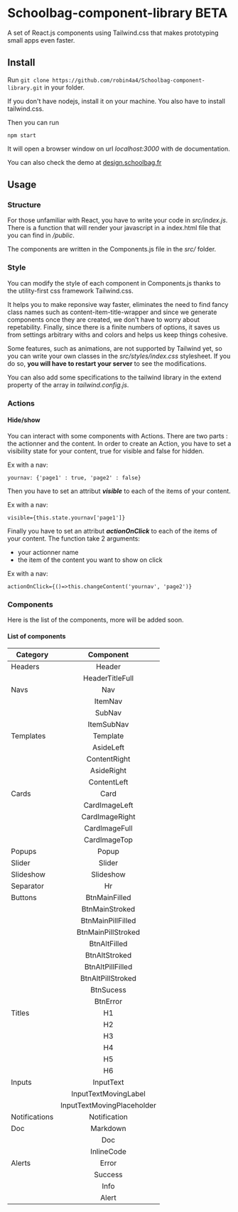 # Schoolbag-component-library BETA
A set of React.js components using Tailwind.css that makes prototyping small apps even faster.

## Install

Run ``git clone https://github.com/robin4a4/Schoolbag-component-library.git`` in your folder.

If you don't have nodejs, install it on your machine. You also have to install tailwind.css.

Then you can run 

``npm start``

It will open a browser window on url *localhost:3000* with de documentation. 

You can also check the demo at [design.schoolbag.fr](https://design.schoolbag.fr)

## Usage
### Structure
For those unfamiliar with React, you have to write your code in *src/index.js*. There is a function that will render your javascript in a index.html file that you can find in */public*.

The components are written in the Components.js file in the *src/* folder.

### Style
You can modify the style of each component in Components.js thanks to the utility-first css framework Tailwind.css. 

It helps you to make reponsive way faster, eliminates the need to find fancy class names such as content-item-title-wrapper and since we generate components once they are created, we don't have to worry about repetability. Finally, since there is a finite numbers of options, it saves us from settings arbitrary withs and colors and helps us keep things cohesive.

Some features, such as animations, are not supported by Tailwind yet, so you can write your own classes in the *src/styles/index.css* stylesheet. If you do so, **you will have to restart your server**  to see the modifications.

You can also add some specifications to the tailwind library in the extend property of the array in *tailwind.config.js*. 

### Actions

#### Hide/show
You can interact with some components with Actions. There are two parts : the actionner and the content. In order to create an Action, you have to set a visibility state for your content, true for visible and false for hidden.

Ex with a nav: 
```
yournav: {'page1' : true, 'page2' : false}
```

Then you have to set an attribut ***visible*** to each of the items of your content.

Ex with a nav:
```
visible={this.state.yournav['page1']}
```

Finally you have to set an attribut ***actionOnClick*** to each of the items of your content. The function take 2 arguments:
- your actionner name
- the item of the content you want to show on click

Ex with a nav:
```
actionOnClick={()=>this.changeContent('yournav', 'page2')}
```



### Components
Here is the list of the components, more will be added soon.


#### List of components


| Category      | Component                 |
| ------------- |:-------------------------:|  
| Headers       | Header                    |
|               | HeaderTitleFull           |
| Navs          | Nav                       |
|               | ItemNav                   |
|               | SubNav                    |
|               | ItemSubNav                |
|Templates      | Template                  |
|               | AsideLeft                 |
|               | ContentRight              |
|               | AsideRight                |
|               | ContentLeft               |
| Cards         | Card                      |
|               | CardImageLeft             |
|               | CardImageRight            |
|               | CardImageFull             |    
|               | CardImageTop              |
| Popups        | Popup                     |
| Slider        | Slider                    |
| Slideshow     | Slideshow                 |
| Separator     | Hr                        |
| Buttons       | BtnMainFilled             |
|               | BtnMainStroked            |
|               | BtnMainPillFilled         |
|               | BtnMainPillStroked        |
|               | BtnAltFilled              |
|               | BtnAltStroked             |
|               | BtnAltPillFilled          |   
|               | BtnAltPillStroked         |
|               | BtnSucess                 |
|               | BtnError                  |
| Titles        | H1                        |
|               | H2                        |
|               | H3                        |
|               | H4                        |
|               | H5                        |
|               | H6                        |
| Inputs        | InputText                 |
|               | InputTextMovingLabel      |
|               | InputTextMovingPlaceholder|
| Notifications | Notification              |
| Doc           | Markdown                  |
|               | Doc                       |
|               | InlineCode                |
| Alerts        | Error                     |
|               | Success                   |
|               | Info                      |
|               | Alert                     |
